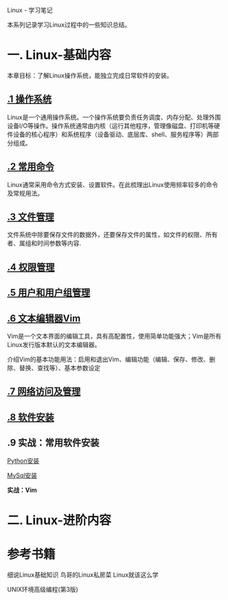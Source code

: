 Linux - 学习笔记

本系列记录学习Linux过程中的一些知识总结。

# 一. Linux-基础内容

​本章目标：了解Linux操作系统，能独立完成日常软件的安装。

## [.1 操作系统](./01-Linux-%E5%9F%BA%E7%A1%80%E5%86%85%E5%AE%B9/00%E6%93%8D%E4%BD%9C%E7%B3%BB%E7%BB%9F.md)
Linux是一个通用操作系统。一个操作系统要负责任务调度、内存分配、处理外围设备I/O等操作。操作系统通常由内核（运行其他程序，管理像磁盘、打印机等硬件设备的核心程序）和系统程序（设备驱动、底层库、shell、服务程序等）两部分组成。

## [.2 常用命令](./01-Linux-%E5%9F%BA%E7%A1%80%E5%86%85%E5%AE%B9/01%E5%B8%B8%E7%94%A8%E5%91%BD%E4%BB%A4.md)
Linux通常采用命令方式安装、设置软件。在此梳理出Linux使用频率较多的命令及常规用法。

## [.3 文件管理](./01-Linux-%E5%9F%BA%E7%A1%80%E5%86%85%E5%AE%B9/02%E6%96%87%E4%BB%B6%E7%AE%A1%E7%90%86.md)
文件系统中除要保存文件的数据外，还要保存文件的属性，如文件的权限、所有者、属组和时间参数等内容.

## [.4 权限管理](./01-Linux-%E5%9F%BA%E7%A1%80%E5%86%85%E5%AE%B9/03%E6%9D%83%E9%99%90%E7%AE%A1%E7%90%86.md)

## [.5 用户和用户组管理](./01-Linux-%E5%9F%BA%E7%A1%80%E5%86%85%E5%AE%B9/04%E7%94%A8%E6%88%B7%E5%92%8C%E7%94%A8%E6%88%B7%E7%BB%84%E7%AE%A1%E7%90%86.md)


## [.6 文本编辑器Vim](./01-Linux-%E5%9F%BA%E7%A1%80%E5%86%85%E5%AE%B9/05%E6%96%87%E6%9C%AC%E7%BC%96%E8%BE%91%E5%99%A8vim.md)

Vim是一个文本界面的编辑工具，具有高配置性，使用简单功能强大；Vim是所有Linux发行版本默认的文本编辑器。

介绍Vim的基本功能用法：启用和退出Vim、编辑功能（编辑、保存、修改、删除、替换、查找等）、基本参数设定

## [.7 网络访问及管理](./01-Linux-%E5%9F%BA%E7%A1%80%E5%86%85%E5%AE%B9/06%E7%BD%91%E7%BB%9C%E8%AE%BF%E9%97%AE%E5%8F%8A%E7%AE%A1%E7%90%86.md)


## [.8 软件安装](./01-Linux-%E5%9F%BA%E7%A1%80%E5%86%85%E5%AE%B9/07%E8%BD%AF%E4%BB%B6%E5%AE%89%E8%A3%85.md)


## .9 实战：常用软件安装

[ Python安装](./01-Linux-%E5%9F%BA%E7%A1%80%E5%86%85%E5%AE%B9/08%E5%B8%B8%E7%94%A8%E8%BD%AF%E4%BB%B6%E5%AE%89%E8%A3%85-Python%E5%AE%89%E8%A3%85.md)



[MySql安装](./01-Linux-%E5%9F%BA%E7%A1%80%E5%86%85%E5%AE%B9/08%E5%B8%B8%E7%94%A8%E8%BD%AF%E4%BB%B6%E5%AE%89%E8%A3%85-MySql%E5%AE%89%E8%A3%85.md)


**实战：Vim**

# 二. Linux-进阶内容


# 参考书籍

细说Linux基础知识
鸟哥的Linux私房菜
Linux就该这么学

UNIX环境高级编程(第3版)